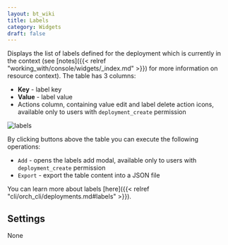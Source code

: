 ```yaml
---
layout: bt_wiki
title: Labels
category: Widgets
draft: false
---
```


Displays the list of labels defined for the deployment which is currently in the context (see [notes]({{< relref "working_with/console/widgets/_index.md" >}}) for more information on resource context).
The table has 3 columns:

* **Key** - label key
* **Value** - label value
* Actions column, containing value edit and label delete action icons, available only to users with `deployment_create` permission

![labels]( /images/ui/widgets/labels.png )

By clicking buttons above the table you can execute the following operations:

* `Add` - opens the labels add modal, available only to users with `deployment_create` permission
* `Export` - export the table content into a JSON file

You can learn more about labels [here]({{< relref "cli/orch_cli/deployments.md#labels" >}}).

## Settings

None
